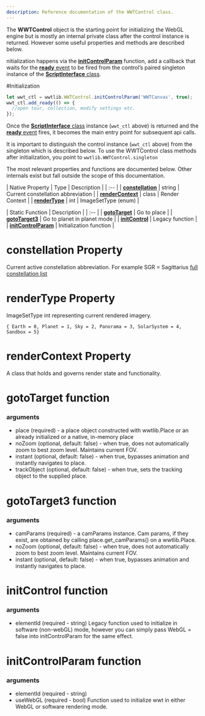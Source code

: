 ```yaml
---
description: Reference documentation of the WWTControl class.
---
```





The **WWTControl** object is the starting point for initializing the WebGL engine but is 
mostly an internal private class after the control instance is returned. However 
some useful properties and methods are described below.

nitialization happens via the [**initControlParam**] function, add a callback that waits for the [**ready** event] 
to be fired from the control’s paired singleton instance of the [**ScriptInterface** class]. 

#Initialization
```js
let wwt_ctl = wwtlib.WWTControl.initControlParam('WWTCanvas', true);
wwt_ctl.add_ready(() => {
  //open tour, collection, modify settings etc.
});
```
Once the [**ScriptInterface** class] instance (`wwt_ctl` above) is returned and  the [**ready** event] fires, it becomes the main entry 
  point for subsequent api calls. 
  
  
It is important to distinguish the control instance (`wwt_ctl` above) from the singleton which 
is described below. To use the WWTControl class methods after initialization, you point to  `wwtlib.WWTControl.singleton`
  
The most relevant properties and functions are documented below. Other internals exist 
but fall outside the scope of this documentation.

| Native Property | Type | Description |
| :-- |
| [**constellation**] | string | Current constellation abbreviation |
| [**renderContext**] | class | Render Context |
| [**renderType**] | int | ImageSetType (enum) |


| Static Function | Description |
| :-- |
| [**gotoTarget**] | Go to place |
| [**gotoTarget3**] | Go to planet in planet mode |
| [**initControl**] | Legacy function |
| [**initControlParam**] | Initialization function |


<!-- ====================================================================== -->
# **constellation** Property

Current active constellation abbreviation. For example SGR = Sagittarius 
[full constellation list]


<!-- ====================================================================== -->
# **renderType** Property

ImageSetType int representing current rendered imagery. 
```
{ Earth = 0, Planet = 1, Sky = 2, Panorama = 3, SolarSystem = 4, Sandbox = 5}
```

<!-- ====================================================================== -->
# **renderContext** Property

A class that holds and governs render state and functionality.



<!-- ====================================================================== -->
# **gotoTarget** function
### arguments 
- place (required) - a place object constructed with wwtlib.Place or an already initialized or a native, 
in-memory place 
- noZoom (optional, default: false) - when true, does not automatically zoom to best zoom level. Maintains current FOV. 
- instant (optional, default: false) - when true, bypasses animation and instantly navigates to place.
- trackObject (optional, default: false) - when true, sets the tracking object to the supplied place.

<!-- ====================================================================== -->
# **gotoTarget3** function
### arguments 
- camParams (required) - a camParams instance. Cam params, if they exist, are obtained by calling place.get_camParams() on a wwtlib.Place. 
- noZoom (optional, default: false) - when true, does not automatically zoom to best zoom level. Maintains current FOV. 
- instant (optional, default: false) - when true, bypasses animation and instantly navigates to place.



<!-- ====================================================================== -->
# **initControl** function
### arguments 
- elementId (required - string)
Legacy function used to initialize in software (non-webGL) mode, however you can simply pass WebGL = false into initControlParam for the same effect.


<!-- ====================================================================== -->
# **initControlParam** function
### arguments 
- elementId (required - string)
- useWebGL (required - bool)
Function used to initialize wwt in either WebGL or software rendering mode.


[full constellation list]: http://worldwidetelescope.org/wwtweb/catalog.aspx?q=ConstellationNamePositions_EN
[WebGL Engine Examples]: http://webhosted.wwt-forum.org/webengine-examples/
[**ready** event]: ./scriptinterface.md#ready-event

[**ScriptInterface** class]: ./scriptinterface.md
[**Settings** class]: ./settings.md
[**Annotation** class]: ./annotation.md
[**Circle** class]: ./circle.md
[**Poly** class]: ./poly.md
[**PolyLine** class]: ./polyline.md

[**constellation**]: #constellation-property

[**renderContext**]: #rendercontext-property
[**renderType**]: #rendertype-property

[**gotoTarget**]: #gototarget-function
[**gotoTarget3**]: #gototarget3-function
[**initControl**]: #initcontrol-function
[**initControlParam**]: #initcontrolparam-function
